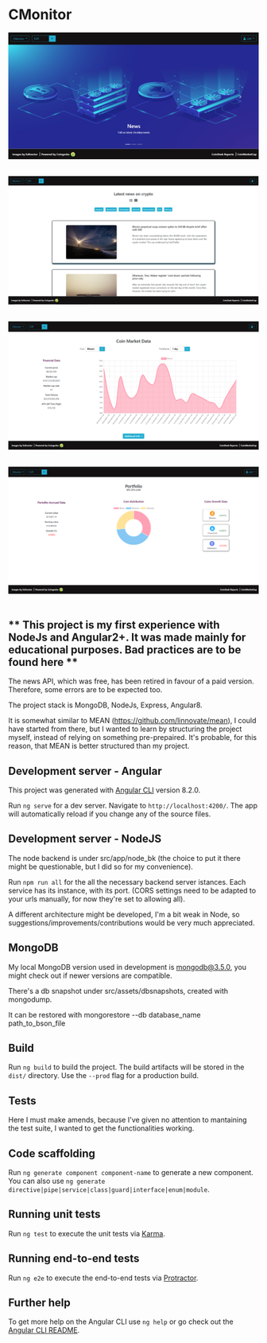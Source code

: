 # CMonitor

![Alt text](/src/assets/screenshots/homepage.PNG?raw=true)
&nbsp;&nbsp;
&nbsp;&nbsp;

![Alt text](/src/assets/screenshots/news.PNG?raw=true)
&nbsp;&nbsp;
&nbsp;&nbsp;

![Alt text](/src/assets/screenshots/prices.PNG?raw=true)
&nbsp;&nbsp;
&nbsp;&nbsp;

![Alt text](/src/assets/screenshots/portfolio-page.PNG?raw=true)
&nbsp;&nbsp;
&nbsp;&nbsp;

## ** This project is my first experience with NodeJs and Angular2+. It was made mainly for educational purposes. Bad practices are to be found here ** ##

The news API, which was free, has been retired in favour of a paid version. Therefore, some errors are to be expected too.

The project stack is MongoDB, NodeJs, Express, Angular8.

It is somewhat similar to MEAN (https://github.com/linnovate/mean), I could have started from there, but I wanted to learn by structuring the project myself, instead of relying on something pre-prepaired. It's probable, for this reason, that MEAN is better structured than my project.



## Development server - Angular

This project was generated with [Angular CLI](https://github.com/angular/angular-cli) version 8.2.0.

Run `ng serve` for a dev server. Navigate to `http://localhost:4200/`. The app will automatically reload if you change any of the source files.

## Development server - NodeJS

The node backend is under src/app/node_bk (the choice to put it there might be questionable, but I did so for my convenience).

Run `npm run all` for the all the necessary backend server istances. Each service has its instance, with its port. (CORS settings need to be adapted to your urls manually, for now they're set to allowing all).

A different architecture might be developed, I'm a bit weak in Node, so suggestions/improvements/contributions would be very much appreciated.

## MongoDB

My local MongoDB version used in development is mongodb@3.5.0, you might check out if newer versions are compatible.

There's a db snapshot under src/assets/dbsnapshots, created with mongodump.

It can be restored with mongorestore --db database_name path_to_bson_file

## Build

Run `ng build` to build the project. The build artifacts will be stored in the `dist/` directory. Use the `--prod` flag for a production build.

## Tests

Here I must make amends, because I've given no attention to mantaining the test suite, I wanted to get the functionalities working.

## Code scaffolding

Run `ng generate component component-name` to generate a new component. You can also use `ng generate directive|pipe|service|class|guard|interface|enum|module`.

## Running unit tests

Run `ng test` to execute the unit tests via [Karma](https://karma-runner.github.io).

## Running end-to-end tests

Run `ng e2e` to execute the end-to-end tests via [Protractor](http://www.protractortest.org/).

## Further help

To get more help on the Angular CLI use `ng help` or go check out the [Angular CLI README](https://github.com/angular/angular-cli/blob/master/README.md).
